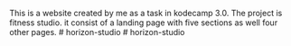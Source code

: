 This is a website created by me as a task in kodecamp 3.0.
The project is fitness studio.
it consist of a landing page with five sections as well four other pages.
#   h o r i z o n - s t u d i o  
 #   h o r i z o n - s t u d i o  
 
